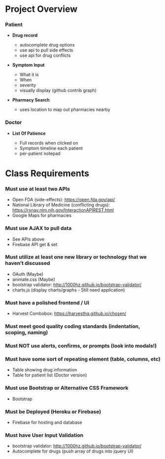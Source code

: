 
# Project Overview

### Patient
* **Drug record**
  - autocomplete drug options
  - use api to pull side effects
  - use api for drug conflicts

* **Symptom Input**
  - What it is
  - When
  - severity
  - visually display (github contrib graph)
  
* **Pharmacy Search**
  - uses location to map out pharmacies nearby

### Doctor

* **List Of Patience**

  - Full records when clicked on
  - Symptom timeline each patient
  - per-patient notepad


# Class Requirements
### Must use at least two APIs
* Open FDA (side-effects):  https://open.fda.gov/api/
* National Library of Medicine (conflicting drugs): https://rxnav.nlm.nih.gov/InteractionAPIREST.html
* Google Maps for pharmacies

### Must use AJAX to pull data
* See APIs above
* Firebase API get & set

### Must utilize at least one new library or technology that we haven’t discussed
* OAuth (Maybe)
* animate.css (Maybe)
* bootstrap validator: http://1000hz.github.io/bootstrap-validator/
* charts.js (display charts/graphs - Still need application)

### Must have a polished frontend / UI 
* Harvest Combobox: https://harvesthq.github.io/chosen/

### Must meet good quality coding standards (indentation, scoping, naming)

### Must NOT use alerts, confirms, or prompts (look into modals!)

### Must have some sort of repeating element (table, columns, etc)
* Table showing drug information
* Table for patient list (Doctor version)

### Must use Bootstrap or Alternative CSS Framework
* Bootstrap

### Must be Deployed (Heroku or Firebase)
* Firebase for hosting and database

### Must have User Input Validation 
* bootstrap validator: http://1000hz.github.io/bootstrap-validator/
* Autocomplete for drugs (push array of drugs into jquery UI)
